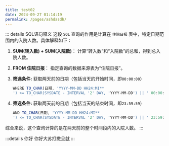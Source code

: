 ```yaml
---
title: test02
date: 2024-09-27 01:14:19
permalink: /pages/ashdasdh/
---
```

::: details SQL语句释义
这段 `SQL` 查询的作用是计算在 `住院日报` 表中，特定日期范围内的入院人数。具体解释如下：

1. **SUM(转入数) + SUM(入院数)**： 计算“转入数”和“入院数”的总和，得到总入院人数。

2. **FROM 住院日报**： 指定查询的数据来源表为“住院日报”。

3. **筛选条件:** 获取两天前的日期（包括当天的开始时间，即`00:00:00`）

   ```js
   WHERE TO_CHAR(日期, 'YYYY-MM-DD HH24:MI**
   ') >= TO_CHAR(SYSDATE - INTERVAL '2' DAY, 'YYYY-MM-DD') || ' 00:00:00'
   ```

4. **筛选条件:** 获取两天前的日期（包括当天的结束时间，即`23:59:59`）

   ```js
   AND TO_CHAR(日期, 'YYYY-MM-DD HH24:MI**
   ') <= TO_CHAR(SYSDATE - INTERVAL '2' DAY, 'YYYY-MM-DD') || ' 23:59:59'
   ```

综合来说，这个查询计算的是在两天前的整个时间段内的入院人数。
:::




:::details 你好
你好大苏打撒旦就
:::